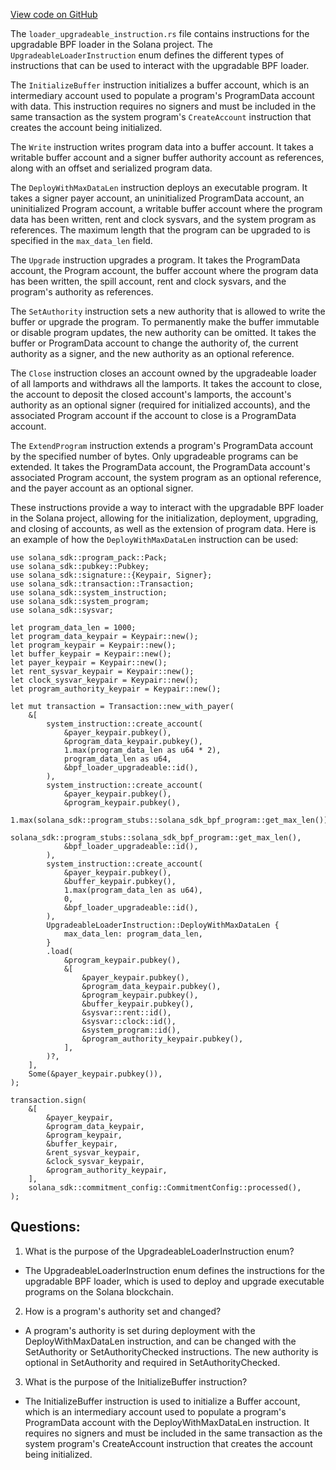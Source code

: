 
[View code on GitHub](https://github.com/solana-labs/solana/blob/master/sdk/program/src/loader_upgradeable_instruction.rs)

The `loader_upgradeable_instruction.rs` file contains instructions for the upgradable BPF loader in the Solana project. The `UpgradeableLoaderInstruction` enum defines the different types of instructions that can be used to interact with the upgradable BPF loader. 

The `InitializeBuffer` instruction initializes a buffer account, which is an intermediary account used to populate a program's ProgramData account with data. This instruction requires no signers and must be included in the same transaction as the system program's `CreateAccount` instruction that creates the account being initialized.

The `Write` instruction writes program data into a buffer account. It takes a writable buffer account and a signer buffer authority account as references, along with an offset and serialized program data.

The `DeployWithMaxDataLen` instruction deploys an executable program. It takes a signer payer account, an uninitialized ProgramData account, an uninitialized Program account, a writable buffer account where the program data has been written, rent and clock sysvars, and the system program as references. The maximum length that the program can be upgraded to is specified in the `max_data_len` field.

The `Upgrade` instruction upgrades a program. It takes the ProgramData account, the Program account, the buffer account where the program data has been written, the spill account, rent and clock sysvars, and the program's authority as references.

The `SetAuthority` instruction sets a new authority that is allowed to write the buffer or upgrade the program. To permanently make the buffer immutable or disable program updates, the new authority can be omitted. It takes the buffer or ProgramData account to change the authority of, the current authority as a signer, and the new authority as an optional reference.

The `Close` instruction closes an account owned by the upgradeable loader of all lamports and withdraws all the lamports. It takes the account to close, the account to deposit the closed account's lamports, the account's authority as an optional signer (required for initialized accounts), and the associated Program account if the account to close is a ProgramData account.

The `ExtendProgram` instruction extends a program's ProgramData account by the specified number of bytes. Only upgradeable programs can be extended. It takes the ProgramData account, the ProgramData account's associated Program account, the system program as an optional reference, and the payer account as an optional signer.

These instructions provide a way to interact with the upgradable BPF loader in the Solana project, allowing for the initialization, deployment, upgrading, and closing of accounts, as well as the extension of program data. Here is an example of how the `DeployWithMaxDataLen` instruction can be used:

```
use solana_sdk::program_pack::Pack;
use solana_sdk::pubkey::Pubkey;
use solana_sdk::signature::{Keypair, Signer};
use solana_sdk::transaction::Transaction;
use solana_sdk::system_instruction;
use solana_sdk::system_program;
use solana_sdk::sysvar;

let program_data_len = 1000;
let program_data_keypair = Keypair::new();
let program_keypair = Keypair::new();
let buffer_keypair = Keypair::new();
let payer_keypair = Keypair::new();
let rent_sysvar_keypair = Keypair::new();
let clock_sysvar_keypair = Keypair::new();
let program_authority_keypair = Keypair::new();

let mut transaction = Transaction::new_with_payer(
    &[
        system_instruction::create_account(
            &payer_keypair.pubkey(),
            &program_data_keypair.pubkey(),
            1.max(program_data_len as u64 * 2),
            program_data_len as u64,
            &bpf_loader_upgradeable::id(),
        ),
        system_instruction::create_account(
            &payer_keypair.pubkey(),
            &program_keypair.pubkey(),
            1.max(solana_sdk::program_stubs::solana_sdk_bpf_program::get_max_len()),
            solana_sdk::program_stubs::solana_sdk_bpf_program::get_max_len(),
            &bpf_loader_upgradeable::id(),
        ),
        system_instruction::create_account(
            &payer_keypair.pubkey(),
            &buffer_keypair.pubkey(),
            1.max(program_data_len as u64),
            0,
            &bpf_loader_upgradeable::id(),
        ),
        UpgradeableLoaderInstruction::DeployWithMaxDataLen {
            max_data_len: program_data_len,
        }
        .load(
            &program_keypair.pubkey(),
            &[
                &payer_keypair.pubkey(),
                &program_data_keypair.pubkey(),
                &program_keypair.pubkey(),
                &buffer_keypair.pubkey(),
                &sysvar::rent::id(),
                &sysvar::clock::id(),
                &system_program::id(),
                &program_authority_keypair.pubkey(),
            ],
        )?,
    ],
    Some(&payer_keypair.pubkey()),
);

transaction.sign(
    &[
        &payer_keypair,
        &program_data_keypair,
        &program_keypair,
        &buffer_keypair,
        &rent_sysvar_keypair,
        &clock_sysvar_keypair,
        &program_authority_keypair,
    ],
    solana_sdk::commitment_config::CommitmentConfig::processed(),
);
```
## Questions: 
 1. What is the purpose of the UpgradeableLoaderInstruction enum?
- The UpgradeableLoaderInstruction enum defines the instructions for the upgradable BPF loader, which is used to deploy and upgrade executable programs on the Solana blockchain.

2. How is a program's authority set and changed?
- A program's authority is set during deployment with the DeployWithMaxDataLen instruction, and can be changed with the SetAuthority or SetAuthorityChecked instructions. The new authority is optional in SetAuthority and required in SetAuthorityChecked.

3. What is the purpose of the InitializeBuffer instruction?
- The InitializeBuffer instruction is used to initialize a Buffer account, which is an intermediary account used to populate a program's ProgramData account with the DeployWithMaxDataLen instruction. It requires no signers and must be included in the same transaction as the system program's CreateAccount instruction that creates the account being initialized.